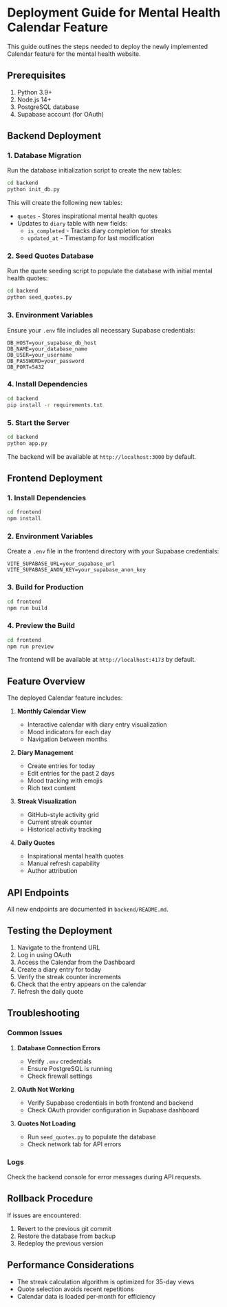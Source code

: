 # Deployment Guide for Mental Health Calendar Feature

This guide outlines the steps needed to deploy the newly implemented Calendar feature for the mental health website.

## Prerequisites

1. Python 3.9+
2. Node.js 14+
3. PostgreSQL database
4. Supabase account (for OAuth)

## Backend Deployment

### 1. Database Migration

Run the database initialization script to create the new tables:

```bash
cd backend
python init_db.py
```

This will create the following new tables:
- `quotes` - Stores inspirational mental health quotes
- Updates to `diary` table with new fields:
  - `is_completed` - Tracks diary completion for streaks
  - `updated_at` - Timestamp for last modification

### 2. Seed Quotes Database

Run the quote seeding script to populate the database with initial mental health quotes:

```bash
cd backend
python seed_quotes.py
```

### 3. Environment Variables

Ensure your `.env` file includes all necessary Supabase credentials:

```env
DB_HOST=your_supabase_db_host
DB_NAME=your_database_name
DB_USER=your_username
DB_PASSWORD=your_password
DB_PORT=5432
```

### 4. Install Dependencies

```bash
cd backend
pip install -r requirements.txt
```

### 5. Start the Server

```bash
cd backend
python app.py
```

The backend will be available at `http://localhost:3000` by default.

## Frontend Deployment

### 1. Install Dependencies

```bash
cd frontend
npm install
```

### 2. Environment Variables

Create a `.env` file in the frontend directory with your Supabase credentials:

```env
VITE_SUPABASE_URL=your_supabase_url
VITE_SUPABASE_ANON_KEY=your_supabase_anon_key
```

### 3. Build for Production

```bash
cd frontend
npm run build
```

### 4. Preview the Build

```bash
cd frontend
npm run preview
```

The frontend will be available at `http://localhost:4173` by default.

## Feature Overview

The deployed Calendar feature includes:

1. **Monthly Calendar View**
   - Interactive calendar with diary entry visualization
   - Mood indicators for each day
   - Navigation between months

2. **Diary Management**
   - Create entries for today
   - Edit entries for the past 2 days
   - Mood tracking with emojis
   - Rich text content

3. **Streak Visualization**
   - GitHub-style activity grid
   - Current streak counter
   - Historical activity tracking

4. **Daily Quotes**
   - Inspirational mental health quotes
   - Manual refresh capability
   - Author attribution

## API Endpoints

All new endpoints are documented in `backend/README.md`.

## Testing the Deployment

1. Navigate to the frontend URL
2. Log in using OAuth
3. Access the Calendar from the Dashboard
4. Create a diary entry for today
5. Verify the streak counter increments
6. Check that the entry appears on the calendar
7. Refresh the daily quote

## Troubleshooting

### Common Issues

1. **Database Connection Errors**
   - Verify `.env` credentials
   - Ensure PostgreSQL is running
   - Check firewall settings

2. **OAuth Not Working**
   - Verify Supabase credentials in both frontend and backend
   - Check OAuth provider configuration in Supabase dashboard

3. **Quotes Not Loading**
   - Run `seed_quotes.py` to populate the database
   - Check network tab for API errors

### Logs

Check the backend console for error messages during API requests.

## Rollback Procedure

If issues are encountered:

1. Revert to the previous git commit
2. Restore the database from backup
3. Redeploy the previous version

## Performance Considerations

- The streak calculation algorithm is optimized for 35-day views
- Quote selection avoids recent repetitions
- Calendar data is loaded per-month for efficiency